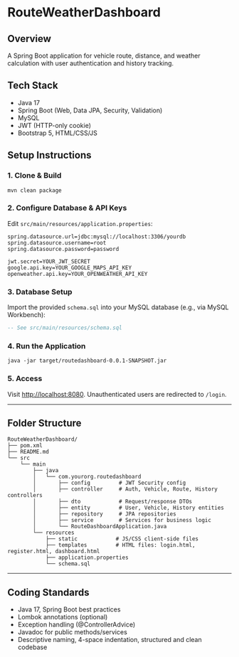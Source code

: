# RouteWeatherDashboard

## Overview
A Spring Boot application for vehicle route, distance, and weather calculation with user authentication and history tracking.

## Tech Stack
- Java 17
- Spring Boot (Web, Data JPA, Security, Validation)
- MySQL
- JWT (HTTP-only cookie)
- Bootstrap 5, HTML/CSS/JS

## Setup Instructions

### 1. Clone & Build
```shell
mvn clean package
```

### 2. Configure Database & API Keys
Edit `src/main/resources/application.properties`:
```properties
spring.datasource.url=jdbc:mysql://localhost:3306/yourdb
spring.datasource.username=root
spring.datasource.password=password

jwt.secret=YOUR_JWT_SECRET
google.api.key=YOUR_GOOGLE_MAPS_API_KEY
openweather.api.key=YOUR_OPENWEATHER_API_KEY
```

### 3. Database Setup
Import the provided `schema.sql` into your MySQL database (e.g., via MySQL Workbench):
```sql
-- See src/main/resources/schema.sql
```

### 4. Run the Application
```shell
java -jar target/routedashboard-0.0.1-SNAPSHOT.jar
```

### 5. Access
Visit [http://localhost:8080](http://localhost:8080). Unauthenticated users are redirected to `/login`.

---

## Folder Structure
```
RouteWeatherDashboard/
├── pom.xml
├── README.md
└── src
    └── main
        ├── java
        │   └── com.yourorg.routedashboard
        │       ├── config         # JWT Security config
        │       ├── controller     # Auth, Vehicle, Route, History controllers
        │       ├── dto            # Request/response DTOs
        │       ├── entity         # User, Vehicle, History entities
        │       ├── repository     # JPA repositories
        │       ├── service        # Services for business logic
        │       └── RouteDashboardApplication.java
        └── resources
            ├── static            # JS/CSS client-side files
            ├── templates         # HTML files: login.html, register.html, dashboard.html
            ├── application.properties
            └── schema.sql
```

---

## Coding Standards
- Java 17, Spring Boot best practices
- Lombok annotations (optional)
- Exception handling (@ControllerAdvice)
- Javadoc for public methods/services
- Descriptive naming, 4-space indentation, structured and clean codebase 